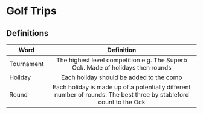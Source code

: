 # Golf Trips

## Definitions

|Word|Definition|
|---|:---:|
|Tournament|The highest level competition e.g. The Superb Ock. Made of holidays then rounds|
|Holiday|Each holiday should be added to the comp| 
|Round|Each holiday is made up of a potentially different number of rounds. The best three by stableford count to the Ock|

